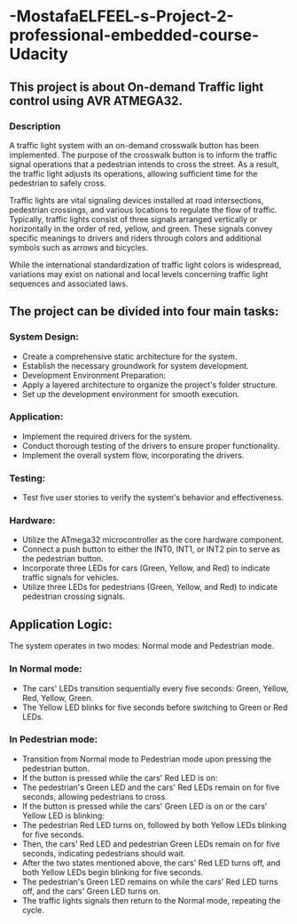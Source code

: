 # -MostafaELFEEL-s-Project-2-professional-embedded-course-Udacity
## This project is about On-demand Traffic light control using AVR ATMEGA32.
### Description
A traffic light system with an on-demand crosswalk button has been implemented. The purpose of the crosswalk button is to inform the traffic signal operations that a pedestrian intends to cross the street. As a result, the traffic light adjusts its operations, allowing sufficient time for the pedestrian to safely cross.

Traffic lights are vital signaling devices installed at road intersections, pedestrian crossings, and various locations to regulate the flow of traffic. Typically, traffic lights consist of three signals arranged vertically or horizontally in the order of red, yellow, and green. These signals convey specific meanings to drivers and riders through colors and additional symbols such as arrows and bicycles.

While the international standardization of traffic light colors is widespread, variations may exist on national and local levels concerning traffic light sequences and associated laws.

## The project can be divided into four main tasks:

### System Design:
- Create a comprehensive static architecture for the system.
- Establish the necessary groundwork for system development.
- Development Environment Preparation:
- Apply a layered architecture to organize the project's folder structure.
- Set up the development environment for smooth execution.
### Application:
- Implement the required drivers for the system.
- Conduct thorough testing of the drivers to ensure proper functionality.
- Implement the overall system flow, incorporating the drivers.
### Testing:
- Test five user stories to verify the system's behavior and effectiveness.
### Hardware:
- Utilize the ATmega32 microcontroller as the core hardware component.
- Connect a push button to either the INT0, INT1, or INT2 pin to serve as the pedestrian button.
- Incorporate three LEDs for cars (Green, Yellow, and Red) to indicate traffic signals for vehicles.
- Utilize three LEDs for pedestrians (Green, Yellow, and Red) to indicate pedestrian crossing signals.
## Application Logic:

The system operates in two modes: Normal mode and Pedestrian mode.
### In Normal mode:
- The cars' LEDs transition sequentially every five seconds: Green, Yellow, Red, Yellow, Green.
- The Yellow LED blinks for five seconds before switching to Green or Red LEDs.
### In Pedestrian mode:
- Transition from Normal mode to Pedestrian mode upon pressing the pedestrian button.
- If the button is pressed while the cars' Red LED is on:
- The pedestrian's Green LED and the cars' Red LEDs remain on for five seconds, allowing pedestrians to cross.
- If the button is pressed while the cars' Green LED is on or the cars' Yellow LED is blinking:
- The pedestrian Red LED turns on, followed by both Yellow LEDs blinking for five seconds.
- Then, the cars' Red LED and pedestrian Green LEDs remain on for five seconds, indicating pedestrians should wait.
- After the two states mentioned above, the cars' Red LED turns off, and both Yellow LEDs begin blinking for five seconds.
- The pedestrian's Green LED remains on while the cars' Red LED turns off, and the cars' Green LED turns on.
- The traffic lights signals then return to the Normal mode, repeating the cycle.


